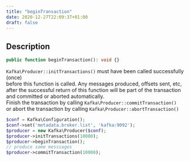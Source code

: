 ```yaml
---
title: "beginTransaction"
date: 2020-12-27T22:09:37+01:00
draft: false
---
```

## Description
```php
public function beginTransaction(): void {}
```
`Kafka\Producer::initTransactions()` must have been called successfully (once)  
before this function is called. Any messages produced, offsets sent, etc,  
after the successful return of this function will be part of the transaction  
and committed or aborted automatically.  
Finish the transaction by calling `Kafka\Producer::commitTransaction()`  
or abort the transaction by calling `Kafka\Producer::abortTransaction()`
```php
$conf = Kafka\Configuration();
$conf->set('metadata.broker.list', 'kafka:9092');
$producer = new Kafka\Producer($conf);
$producer->initTransactions(10000);
$producer->beginTransaction();
// produce some messsages
$producer->commitTransaction(10000);
```